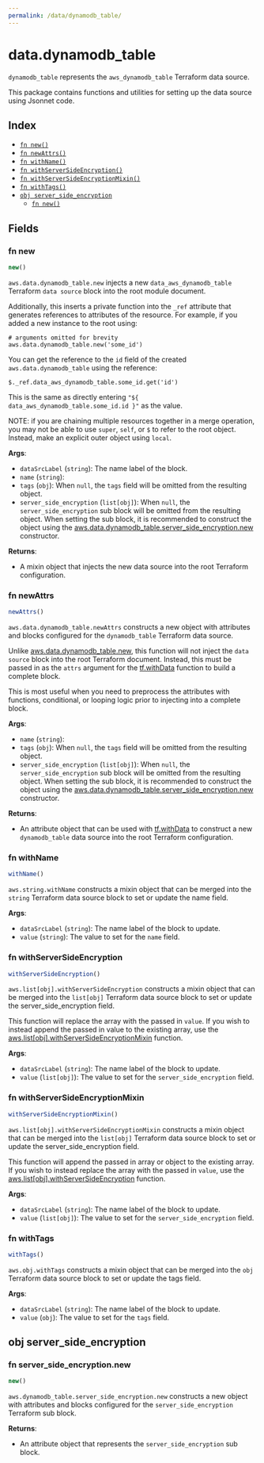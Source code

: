 ```yaml
---
permalink: /data/dynamodb_table/
---
```


# data.dynamodb_table

`dynamodb_table` represents the `aws_dynamodb_table` Terraform data source.



This package contains functions and utilities for setting up the data source using Jsonnet code.


## Index

* [`fn new()`](#fn-new)
* [`fn newAttrs()`](#fn-newattrs)
* [`fn withName()`](#fn-withname)
* [`fn withServerSideEncryption()`](#fn-withserversideencryption)
* [`fn withServerSideEncryptionMixin()`](#fn-withserversideencryptionmixin)
* [`fn withTags()`](#fn-withtags)
* [`obj server_side_encryption`](#obj-server_side_encryption)
  * [`fn new()`](#fn-server_side_encryptionnew)

## Fields

### fn new

```ts
new()
```


`aws.data.dynamodb_table.new` injects a new `data_aws_dynamodb_table` Terraform `data source`
block into the root module document.

Additionally, this inserts a private function into the `_ref` attribute that generates references to attributes of the
resource. For example, if you added a new instance to the root using:

    # arguments omitted for brevity
    aws.data.dynamodb_table.new('some_id')

You can get the reference to the `id` field of the created `aws.data.dynamodb_table` using the reference:

    $._ref.data_aws_dynamodb_table.some_id.get('id')

This is the same as directly entering `"${ data_aws_dynamodb_table.some_id.id }"` as the value.

NOTE: if you are chaining multiple resources together in a merge operation, you may not be able to use `super`, `self`,
or `$` to refer to the root object. Instead, make an explicit outer object using `local`.

**Args**:
  - `dataSrcLabel` (`string`): The name label of the block.
  - `name` (`string`): 
  - `tags` (`obj`):  When `null`, the `tags` field will be omitted from the resulting object.
  - `server_side_encryption` (`list[obj]`):  When `null`, the `server_side_encryption` sub block will be omitted from the resulting object. When setting the sub block, it is recommended to construct the object using the [aws.data.dynamodb_table.server_side_encryption.new](#fn-server_side_encryptionnew) constructor.

**Returns**:
- A mixin object that injects the new data source into the root Terraform configuration.


### fn newAttrs

```ts
newAttrs()
```


`aws.data.dynamodb_table.newAttrs` constructs a new object with attributes and blocks configured for the `dynamodb_table`
Terraform data source.

Unlike [aws.data.dynamodb_table.new](#fn-new), this function will not inject the `data source`
block into the root Terraform document. Instead, this must be passed in as the `attrs` argument for the
[tf.withData](https://github.com/tf-libsonnet/core/tree/main/docs#fn-withdata) function to build a complete block.

This is most useful when you need to preprocess the attributes with functions, conditional, or looping logic prior to
injecting into a complete block.

**Args**:
  - `name` (`string`): 
  - `tags` (`obj`):  When `null`, the `tags` field will be omitted from the resulting object.
  - `server_side_encryption` (`list[obj]`):  When `null`, the `server_side_encryption` sub block will be omitted from the resulting object. When setting the sub block, it is recommended to construct the object using the [aws.data.dynamodb_table.server_side_encryption.new](#fn-server_side_encryptionnew) constructor.

**Returns**:
  - An attribute object that can be used with [tf.withData](https://github.com/tf-libsonnet/core/tree/main/docs#fn-withdata) to construct a new `dynamodb_table` data source into the root Terraform configuration.


### fn withName

```ts
withName()
```

`aws.string.withName` constructs a mixin object that can be merged into the `string`
Terraform data source block to set or update the name field.



**Args**:
  - `dataSrcLabel` (`string`): The name label of the block to update.
  - `value` (`string`): The value to set for the `name` field.


### fn withServerSideEncryption

```ts
withServerSideEncryption()
```

`aws.list[obj].withServerSideEncryption` constructs a mixin object that can be merged into the `list[obj]`
Terraform data source block to set or update the server_side_encryption field.

This function will replace the array with the passed in `value`. If you wish to instead append the
passed in value to the existing array, use the [aws.list[obj].withServerSideEncryptionMixin](TODO) function.


**Args**:
  - `dataSrcLabel` (`string`): The name label of the block to update.
  - `value` (`list[obj]`): The value to set for the `server_side_encryption` field.


### fn withServerSideEncryptionMixin

```ts
withServerSideEncryptionMixin()
```

`aws.list[obj].withServerSideEncryptionMixin` constructs a mixin object that can be merged into the `list[obj]`
Terraform data source block to set or update the server_side_encryption field.

This function will append the passed in array or object to the existing array. If you wish
to instead replace the array with the passed in `value`, use the [aws.list[obj].withServerSideEncryption](TODO)
function.


**Args**:
  - `dataSrcLabel` (`string`): The name label of the block to update.
  - `value` (`list[obj]`): The value to set for the `server_side_encryption` field.


### fn withTags

```ts
withTags()
```

`aws.obj.withTags` constructs a mixin object that can be merged into the `obj`
Terraform data source block to set or update the tags field.



**Args**:
  - `dataSrcLabel` (`string`): The name label of the block to update.
  - `value` (`obj`): The value to set for the `tags` field.


## obj server_side_encryption



### fn server_side_encryption.new

```ts
new()
```


`aws.dynamodb_table.server_side_encryption.new` constructs a new object with attributes and blocks configured for the `server_side_encryption`
Terraform sub block.



**Returns**:
  - An attribute object that represents the `server_side_encryption` sub block.
